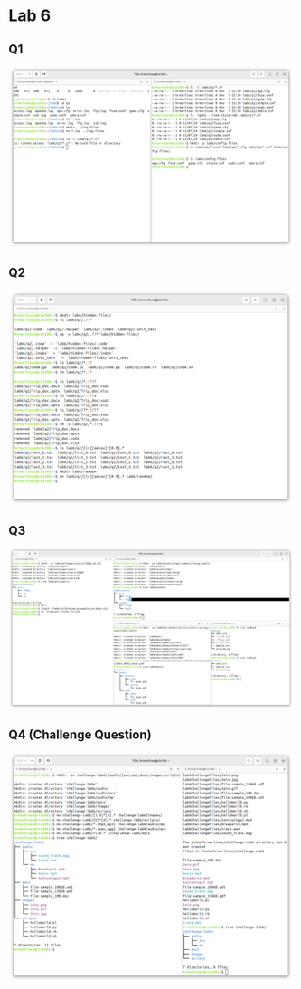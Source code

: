 # Lab 6 

## Q1
![q1](p1.png)

## Q2
![q2](q2.png)

## Q3
![q3](q3.png)

## Q4 (Challenge Question)
![cq](cq.png)

